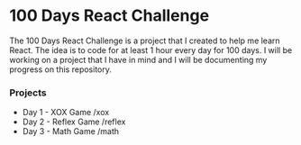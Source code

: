 # 100 Days React Challenge

The 100 Days React Challenge is a project that I created to help me learn React. The idea is to code for at least 1 hour every day for 100 days. I will be working on a project that I have in mind and I will be documenting my progress on this repository.

### Projects

- Day 1 - XOX Game /xox
- Day 2 - Reflex Game /reflex
- Day 3 - Math Game /math
